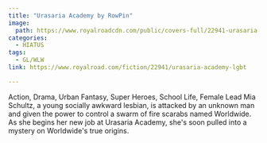 ```yaml
---
title: "Urasaria Academy by RowPin"
image:
  path: https://www.royalroadcdn.com/public/covers-full/22941-urasaria-academy-lgbt.jpg
categories:
  - HIATUS
tags:
  - GL/WLW
link: https://www.royalroad.com/fiction/22941/urasaria-academy-lgbt

---
```

Action, Drama, Urban Fantasy, Super Heroes, School Life, Female Lead Mia Schultz, a young socially awkward lesbian, is attacked by an unknown man and given the power to control a swarm of fire scarabs named Worldwide. As she begins her new job at Urasaria Academy, she's soon pulled into a mystery on Worldwide's true origins.

